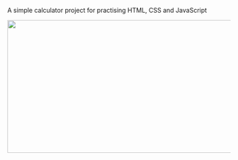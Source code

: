 A simple calculator project for practising HTML, CSS and JavaScript

<img src="[https://github.com/4rn4u/simpleCalc/assets/99688856/6c837dca-6b1a-4b4f-b287-0be0e80d9e2c"  width="600" height="300">
